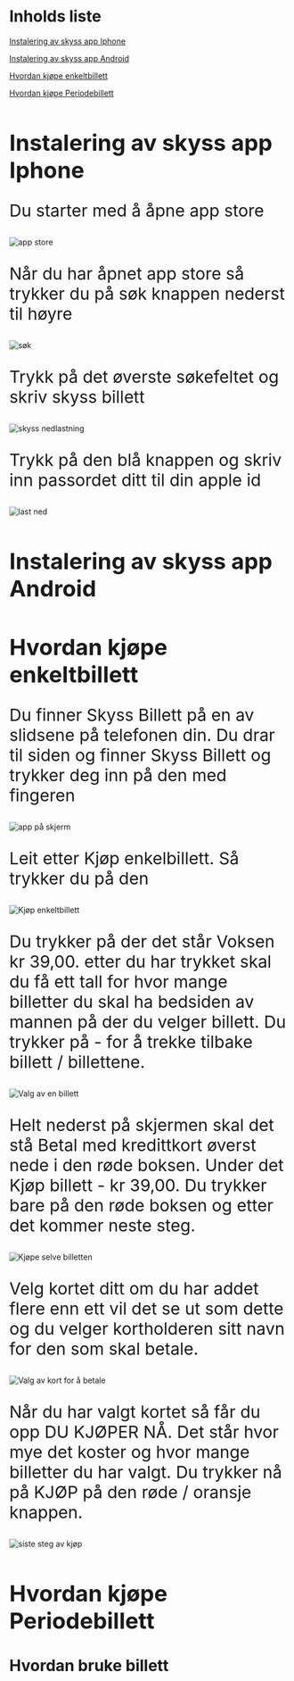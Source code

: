 <h1>Inholds liste</h1>

<a href="#install"> Instalering av skyss app Iphone </a>

<a href="#install2"> Instalering av skyss app Android </a>

<a href="#enkeltbillett"> Hvordan kjøpe enkeltbillett </a>

<a href="#Periodebillett"> Hvordan kjøpe Periodebillett </a>

<h1 id="install" style="font-size:40px;"> Instalering av skyss app Iphone </h1>

<p style="font-size:30px;"> Du starter med å åpne app store </p>

![app store](https://cdn.discordapp.com/attachments/745215865175277628/761139134827200553/image0.png) 

<p style="font-size:30px;"> Når du har åpnet app store så trykker du på søk knappen nederst til høyre </p>

![søk](https://cdn.discordapp.com/attachments/745215865175277628/761139134344462336/image0.png) 

<p style="font-size:30px;"> Trykk på det øverste søkefeltet og skriv skyss billett </p>

![skyss nedlastning](https://cdn.discordapp.com/attachments/745215865175277628/761139138526183444/image0.png) 

<p style="font-size:30px;"> Trykk på den blå knappen og skriv inn passordet ditt til din apple id </p>

![last ned](https://cdn.discordapp.com/attachments/745215865175277628/761139142817873930/image0.png) 



<h1 id="install2" style="font-size:40px;"> Instalering av skyss app Android </h1>

<h1 id="enkeltbillett" style="font-size:40px;"> Hvordan kjøpe enkeltbillett </h1>

<p style="font-size:30px;"> Du finner Skyss Billett på en av slidsene på telefonen din. Du drar til siden og finner Skyss Billett og trykker deg inn på den med fingeren </p>

![app på skjerm](https://media.discordapp.net/attachments/684445262877687899/761137793069744138/image0.png)

<p style="font-size:30px;"> Leit etter Kjøp enkelbillett. Så trykker du på den </p>

![Kjøp enkeltbillett](https://cdn.discordapp.com/attachments/684445262877687899/761137793547632630/image1.png)

<p style="font-size:30px;"> Du trykker på der det står Voksen kr 39,00. etter du har trykket skal du få ett tall for hvor mange billetter du skal ha bedsiden av mannen på der du velger billett. Du trykker på - for å trekke tilbake billett / billettene. </p>

![Valg av en billett](https://cdn.discordapp.com/attachments/684445262877687899/761137793916862464/image2.png)

<p style="font-size:30px;"> Helt nederst på skjermen skal det stå Betal med kredittkort øverst nede i den røde boksen. Under det Kjøp billett - kr 39,00. Du trykker bare på den røde boksen og etter det kommer neste steg. </p>

![Kjøpe selve billetten](https://cdn.discordapp.com/attachments/684445262877687899/761137794365784074/image3.png)

<p style="font-size:30px;"> Velg kortet ditt om du har addet flere enn ett vil det se ut som dette og du velger kortholderen sitt navn for den som skal betale. </p>

![Valg av kort for å betale](https://cdn.discordapp.com/attachments/684445262877687899/761137794679963658/image4.png)

<p style="font-size:30px;"> Når du har valgt kortet så får du opp DU KJØPER NÅ. Det står hvor mye det koster og hvor mange billetter du har valgt. Du trykker nå på KJØP på den røde / oransje knappen. </p>

![siste steg av kjøp](https://cdn.discordapp.com/attachments/684445262877687899/761137795091660820/image5.png)

<h1 id="Periodebillett" style="font-size:40px;"> Hvordan kjøpe Periodebillett </h1>





# Hvordan bruke billett


